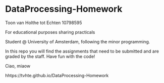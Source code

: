 # DataProcessing-Homework
Toon van Holthe tot Echten
10798595

For educational purposes sharing practicals


Student @ University of Amsterdam, following the minor programming.

In this repo you will find the assignments that need to be submitted and are graded by the staff. 
Have fun with the code!

Ciao, miaow

hhtps://tvhte.github.io/DataProcessing-Homework
